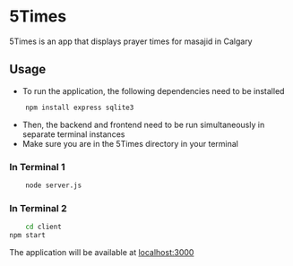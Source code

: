 # 5Times
5Times is an app that displays prayer times for masajid in Calgary

## Usage
* To run the application, the following dependencies need to be installed

```bash
    npm install express sqlite3
```
* Then, the backend and frontend need to be run simultaneously in separate terminal instances
* Make sure you are in the 5Times directory in your terminal
### In Terminal 1
```bash
    node server.js
```

### In Terminal 2
```bash
    cd client
npm start
```

The application will be available at [localhost:3000](http://localhost:3000)
